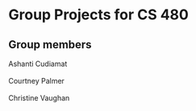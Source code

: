 # Group Projects for CS 480
## Group members
Ashanti Cudiamat<br/>
<br/>
Courtney Palmer<br/>
<br/>
Christine Vaughan
